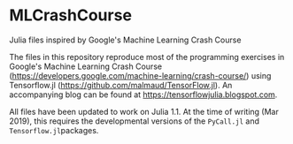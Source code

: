 # MLCrashCourse
Julia files inspired by Google's Machine Learning Crash Course

The files in this repository reproduce most of the programming exercises in Google's Machine Learning Crash Course (https://developers.google.com/machine-learning/crash-course/) using Tensorflow.jl (https://github.com/malmaud/TensorFlow.jl). An accompanying blog can be found at https://tensorflowjulia.blogspot.com.

All files have been updated to work on Julia 1.1. At the time of writing (Mar 2019), this requires the developmental versions of the ``PyCall.jl`` and ``Tensorflow.jl``packages.
